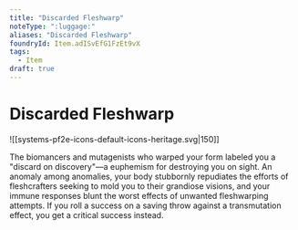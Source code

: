 ```yaml
---
title: "Discarded Fleshwarp"
noteType: ":luggage:"
aliases: "Discarded Fleshwarp"
foundryId: Item.adISvEfG1FzEt9vX
tags:
  - Item
draft: true
---
```


# Discarded Fleshwarp
![[systems-pf2e-icons-default-icons-heritage.svg|150]]

The biomancers and mutagenists who warped your form labeled you a "discard on discovery"—a euphemism for destroying you on sight. An anomaly among anomalies, your body stubbornly repudiates the efforts of fleshcrafters seeking to mold you to their grandiose visions, and your immune responses blunt the worst effects of unwanted fleshwarping attempts. If you roll a success on a saving throw against a transmutation effect, you get a critical success instead.
